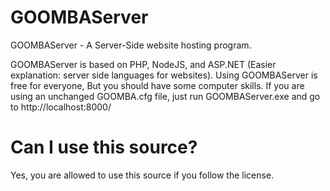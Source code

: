 # GOOMBAServer
GOOMBAServer - A Server-Side website hosting program.

GOOMBAServer is based on PHP, NodeJS, and ASP.NET (Easier explanation: server side languages for websites).
Using GOOMBAServer is free for everyone, But you should have some computer skills.
If you are using an unchanged GOOMBA.cfg file, just run GOOMBAServer.exe and go to http://localhost:8000/

# Can I use this source?
Yes, you are allowed to use this source if you follow the license.

